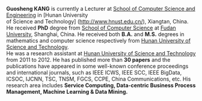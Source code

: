   **Guosheng KANG** is currently a Lecturer at [School of Computer Science and Engineering](http://computer.hnust.edu.cn/) in [Hunan University  
of Science and Technology]
(http://www.hnust.edu.cn/), Xiangtan, China.  
  He received **PhD** degree from [School of Computer Science](http://www.cs.fudan.edu.cn/) at [Fudan University](https://www.fudan.edu.cn/), Shanghai, China. He received both **B.A.** and **M.S.** degrees in mathematics and computer science respectively from [Hunan University of Science and Technology](http://www.hnust.edu.cn/).   
  He was a research assistant at [Hunan University of Science and Technology](http://www.hnust.edu.cn/) from 2011 to 2012. He has published more than **30 papers** and the publications have appeared in some well-known conference proceedings and international journals, such as IEEE ICWS, IEEE SCC, IEEE BigData, ICSOC, IJCNN, TSC, TNSM, FGCS, CCPE, China Communications, etc. His research area includes **Service Computing, Data-centric Business Process Management, Machine Learning & Data Mining.**